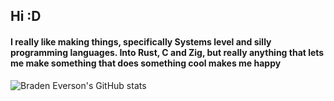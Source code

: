 ## Hi :D
#### I really like making things, specifically Systems level and silly programming languages. Into Rust, C and Zig, but really anything that lets me make something that does something cool makes me happy

![Braden Everson's GitHub stats](https://github-readme-stats.vercel.app/api?username=BradenEverson&theme=monokai)
